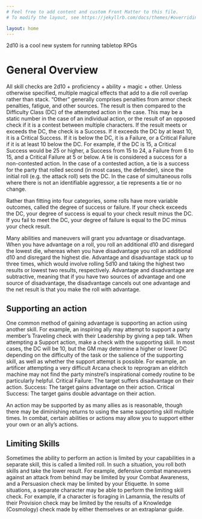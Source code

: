 ```yaml
---
# Feel free to add content and custom Front Matter to this file.
# To modify the layout, see https://jekyllrb.com/docs/themes/#overriding-theme-defaults

layout: home
---
```

2d10 is a cool new system for running tabletop RPGs 

# General Overview

All skill checks are 2d10 + proficiency + ability + magic + other. Unless otherwise specified, multiple magical effects that add to a die roll overlap rather than stack. “Other” generally comprises penalties from armor check penalties, fatigue, and other sources. The result is then compared to the Difficulty Class (DC) of the attempted action in the case. This may be a static number in the case of an individual action, or the result of an opposed check if it is a contest between multiple characters. If the result meets or exceeds the DC, the check is a Success. If it exceeds the DC by at least 10, it is a Critical Success. If it is below the DC, it is a Failure, or a Critical Failure if it is at least 10 below the DC. For example, if the DC is 15, a Critical Success would be 25 or higher, a Success from 15 to 24, a Failure from 6 to 15, and a Critical Failure at 5 or below. A tie is considered a success for a non-contested action. In the case of a contested action, a tie is a success for the party that rolled second (in most cases, the defender), since the initial roll (e.g. the attack roll) sets the DC. In the case of simultaneous rolls where there is not an identifiable aggressor, a tie represents a tie or no change.

Rather than fitting into four categories, some rolls have more variable outcomes, called the degree of success or failure. If your check exceeds the DC, your degree of success is equal to your check result minus the DC. If you fail to meet the DC, your degree of failure is equal to the DC minus your check result.

Many abilities and maneuvers will grant you advantage or disadvantage. When you have advantage on a roll, you roll an additional d10 and disregard the lowest die, whereas when you have disadvantage you roll an additional d10 and disregard the highest die. Advantage and disadvantage stack up to three times, which would involve rolling 5d10 and taking the highest two results or lowest two results, respectively. Advantage and disadvantage are subtractive, meaning that if you have two sources of advantage and one source of disadvantage, the disadvantage cancels out one advantage and the net result is that you make the roll with advantage. 

## Supporting an action

One common method of gaining advantage is supporting an action using another skill. For example, an inspiring ally may attempt to support a party member’s Traveling check with their Leadership by giving a pep talk. When attempting a Support action, make a check with the supporting skill. In most cases, the DC will be 10, but the GM may determine a higher or lower DC depending on the difficulty of the task or the salience of the supporting skill, as well as whether the support attempt is possible. For example, an artificer attempting a very difficult Arcana check to reprogram an eldritch machine may not find the party minstrel’s inspirational comedy routine to be particularly helpful.
Critical Failure: The target suffers disadvantage on their action.
Success: The target gains advantage on their action.
Critical Success: The target gains double advantage on their action.

An action may be supported by as many allies as is reasonable, though there may be diminishing returns to using the same supporting skill multiple times. In combat, certain abilities or actions may allow you to support either your own or an ally’s actions.

## Limiting Skills

Sometimes the ability to perform an action is limited by your capabilities in a separate skill, this is called a limited roll. In such a situation, you roll both skills and take the lower result. For example, defensive combat maneuvers against an attack from behind may be limited by your Combat Awareness, and a Persuasion check may be limited by your Etiquette. In some situations, a separate character may be able to perform the limiting skill check. For example, if a character is foraging in Lamannia, the results of their Provision check may be limited by the results of a Knowledge (Cosmology) check made by either themselves or an extraplanar guide.

